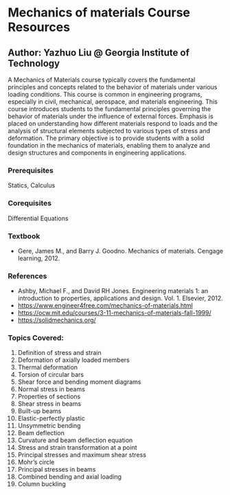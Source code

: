 # Mechanics of materials Course Resources

## Author: Yazhuo Liu @ Georgia Institute of Technology

A Mechanics of Materials course typically covers the fundamental principles and concepts related to the behavior of materials under various loading conditions. This course is common in engineering programs, especially in civil, mechanical, aerospace, and materials engineering. This course introduces students to the fundamental principles governing the behavior of materials under the influence of external forces. Emphasis is placed on understanding how different materials respond to loads and the analysis of structural elements subjected to various types of stress and deformation. The primary objective is to provide students with a solid foundation in the mechanics of materials, enabling them to analyze and design structures and components in engineering applications.

### Prerequisites
Statics, Calculus
### Corequisites
Differential Equations

### Textbook
- Gere, James M., and Barry J. Goodno. Mechanics of materials. Cengage learning, 2012.

### References
* Ashby, Michael F., and David RH Jones. Engineering materials 1: an introduction to properties, applications and design. Vol. 1. Elsevier, 2012.
* https://www.engineer4free.com/mechanics-of-materials.html
* https://ocw.mit.edu/courses/3-11-mechanics-of-materials-fall-1999/
* https://solidmechanics.org/

### Topics Covered:
1. Definition of stress and strain
2. Deformation of axially loaded members
3. Thermal deformation
4. Torsion of circular bars
5. Shear force and bending moment diagrams
6. Normal stress in beams
7. Properties of sections
8. Shear stress in beams
9. Built-up beams
10. Elastic-perfectly plastic
11. Unsymmetric bending
12. Beam deflection
13. Curvature and beam deflection equation
14. Stress and strain transformation at a point
15. Principal stresses and maximum shear stress
16. Mohr’s circle
17. Principal stresses in beams
18. Combined bending and axial loading
19. Column buckling
